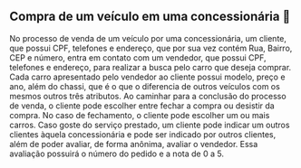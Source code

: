 ## Compra de um veículo em uma concessionária 🚙

No processo de venda de um veículo por uma concessionária, um cliente, que possui CPF, telefones e endereço, que por sua vez contém Rua, Bairro, CEP e número, entra em contato com um vendedor, que possui CPF, telefones e endereço, para realizar a busca pelo carro que deseja comprar. Cada carro apresentado pelo vendedor ao cliente possui modelo, preço e ano, além do chassi, que é o que o diferencia de outros veículos com os mesmos outros três atributos. Ao caminhar para a conclusão do processo de venda, o cliente pode escolher entre fechar a compra ou desistir da compra. No caso de fechamento, o cliente pode escolher um ou mais carros. Caso goste do serviço prestado, um cliente pode indicar um outros clientes àquela concessionária e pode ser indicado por outros clientes, além de poder avaliar, de forma anônima, avaliar o vendedor. Essa avaliação possuirá o número do pedido e a nota de 0 a 5.

